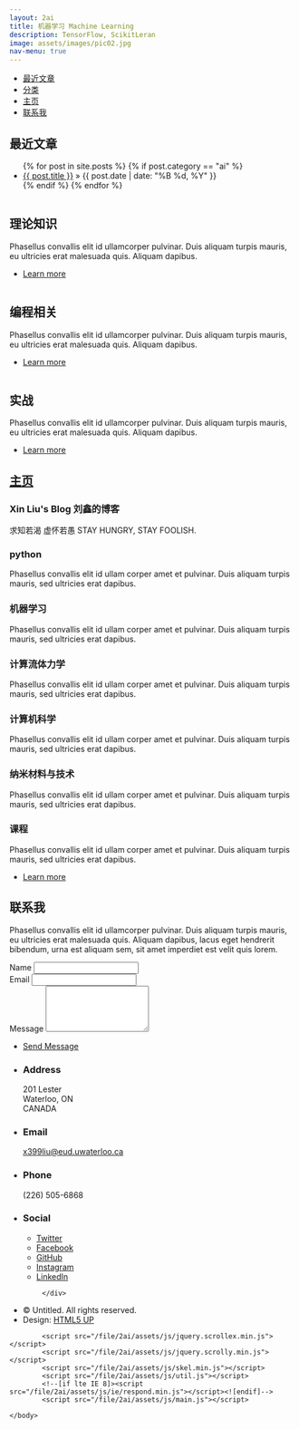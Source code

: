```yaml
---
layout: 2ai
title: 机器学习 Machine Learning
description: TensorFlow, ScikitLeran
image: assets/images/pic02.jpg
nav-menu: true
---
```


<html>
	<head>
		<title>ai</title>
		<meta charset="utf-8" />
		<meta name="viewport" content="width=device-width, initial-scale=1" />
		<!--[if lte IE 8]><script src="assets/js/ie/html5shiv.js"></script><![endif]-->
		<link rel="stylesheet" href="file/2ai/assets/css/main.css" />
		<!--[if lte IE 9]><link rel="stylesheet" href="assets/css/ie9.css" /><![endif]-->
		<!--[if lte IE 8]><link rel="stylesheet" href="assets/css/ie8.css" /><![endif]-->
	</head>
	<body>

<!-- Sidebar -->
<section id="sidebar">
				<div class="inner">
					<nav>
						<ul>
							<li><a href="#intro">最近文章</a></li>
							<li><a href="#one">分类</a></li>
							<li><a href="#two">主页</a></li>
							<li><a href="#three">联系我</a></li>
						</ul>
					</nav>
				</div>
			</section>

<!-- Wrapper -->
<div id="wrapper">

<!-- Intro -->
<section id="intro" class="wrapper style1 fullscreen fade-up">
						<div class="inner">
							<h1>最近文章</h1>
							<ul class="posts">
	{% for post in site.posts %}
		{% if post.category == "ai" %}
		<li>
			<a href="{{ post.url }}">{{ post.title }}</a>
			<span> &raquo; {{ post.date | date: "%B %d, %Y" }}</span>
		</li>
		{% endif %}
	{% endfor %}
</ul>
						</div>
					</section>

<!-- One -->
<section id="one" class="wrapper style2 spotlights">
						<section>
							<a href="#" class="image"><img src="file/2ai/images/pic01.jpg" alt="" data-position="center center" /></a>
							<div class="content">
								<div class="inner">
									<h2>理论知识</h2>
									<p>Phasellus convallis elit id ullamcorper pulvinar. Duis aliquam turpis mauris, eu ultricies erat malesuada quis. Aliquam dapibus.</p>
									<ul class="actions">
										<li><a href="#" class="button">Learn more</a></li>
									</ul>
								</div>
							</div>
						</section>
						<section>
							<a href="#" class="image"><img src="file/2ai/images/pic02.jpg" alt="" data-position="top center" /></a>
							<div class="content">
								<div class="inner">
									<h2>编程相关</h2>
									<p>Phasellus convallis elit id ullamcorper pulvinar. Duis aliquam turpis mauris, eu ultricies erat malesuada quis. Aliquam dapibus.</p>
									<ul class="actions">
										<li><a href="#" class="button">Learn more</a></li>
									</ul>
								</div>
							</div>
						</section>
						<section>
							<a href="#" class="image"><img src="file/2ai/images/pic03.jpg" alt="" data-position="25% 25%" /></a>
							<div class="content">
								<div class="inner">
									<h2>实战</h2>
									<p>Phasellus convallis elit id ullamcorper pulvinar. Duis aliquam turpis mauris, eu ultricies erat malesuada quis. Aliquam dapibus.</p>
									<ul class="actions">
										<li><a href="#" class="button">Learn more</a></li>
									</ul>
								</div>
							</div>
						</section>
					</section>

<!-- Two -->
<section id="two" class="wrapper style3 fade-up">
						<div class="inner">
							<h2><a href="/index.html">主页</a></h2>
							<h3>Xin Liu's Blog 刘鑫的博客</h3>
							<p>求知若渴 虚怀若愚  STAY HUNGRY, STAY FOOLISH.</p>
							<div class="features">
								<section>
									<span class="icon major fa-code"></span>
									<h3>python</h3>
									<p>Phasellus convallis elit id ullam corper amet et pulvinar. Duis aliquam turpis mauris, sed ultricies erat dapibus.</p>
								</section>
								<section>
									<span class="icon major fa-chain"></span>
									<h3>机器学习</h3>
									<p>Phasellus convallis elit id ullam corper amet et pulvinar. Duis aliquam turpis mauris, sed ultricies erat dapibus.</p>
								</section>
								<section>
									<span class="icon major fa-cog"></span>
									<h3>计算流体力学</h3>
									<p>Phasellus convallis elit id ullam corper amet et pulvinar. Duis aliquam turpis mauris, sed ultricies erat dapibus.</p>
								</section>
								<section>
									<span class="icon major fa-desktop"></span>
									<h3>计算机科学</h3>
									<p>Phasellus convallis elit id ullam corper amet et pulvinar. Duis aliquam turpis mauris, sed ultricies erat dapibus.</p>
								</section>
								<section>
									<span class="icon major fa-chain"></span>
									<h3>纳米材料与技术</h3>
									<p>Phasellus convallis elit id ullam corper amet et pulvinar. Duis aliquam turpis mauris, sed ultricies erat dapibus.</p>
								</section>
								<section>
									<span class="icon major fa-diamond"></span>
									<h3>课程</h3>
									<p>Phasellus convallis elit id ullam corper amet et pulvinar. Duis aliquam turpis mauris, sed ultricies erat dapibus.</p>
								</section>
							</div>
							<ul class="actions">
								<li><a href="#" class="button">Learn more</a></li>
							</ul>
						</div>
					</section>

<!-- Three -->
<section id="three" class="wrapper style1 fade-up">
						<div class="inner">
							<h2>联系我</h2>
							<p>Phasellus convallis elit id ullamcorper pulvinar. Duis aliquam turpis mauris, eu ultricies erat malesuada quis. Aliquam dapibus, lacus eget hendrerit bibendum, urna est aliquam sem, sit amet imperdiet est velit quis lorem.</p>
							<div class="split style1">
								<section>
									<form method="post" action="#">
										<div class="field half first">
											<label for="name">Name</label>
											<input type="text" name="name" id="name" />
										</div>
										<div class="field half">
											<label for="email">Email</label>
											<input type="text" name="email" id="email" />
										</div>
										<div class="field">
											<label for="message">Message</label>
											<textarea name="message" id="message" rows="5"></textarea>
										</div>
										<ul class="actions">
											<li><a href="" class="button submit">Send Message</a></li>
										</ul>
									</form>
								</section>
								<section>
									<ul class="contact">
										<li>
											<h3>Address</h3>
											<span>201 Lester<br />
											Waterloo, ON<br />
											CANADA</span>
										</li>
										<li>
											<h3>Email</h3>
											<a href="#">x399liu@eud.uwaterloo.ca</a>
										</li>
										<li>
											<h3>Phone</h3>
											<span>(226) 505-6868</span>
										</li>
										<li>
											<h3>Social</h3>
											<ul class="icons">
												<li><a href="#" class="fa-twitter"><span class="label">Twitter</span></a></li>
												<li><a href="#" class="fa-facebook"><span class="label">Facebook</span></a></li>
												<li><a href="#" class="fa-github"><span class="label">GitHub</span></a></li>
												<li><a href="#" class="fa-instagram"><span class="label">Instagram</span></a></li>
												<li><a href="#" class="fa-linkedin"><span class="label">LinkedIn</span></a></li>
											</ul>
										</li>
									</ul>
								</section>
							</div>
						</div>
					</section>

			</div>

<!-- Footer -->
<footer id="footer" class="wrapper style1-alt">
				<div class="inner">
					<ul class="menu">
						<li>&copy; Untitled. All rights reserved.</li><li>Design: <a href="http://html5up.net">HTML5 UP</a></li>
					</ul>
				</div>
			</footer>

<!-- Scripts -->
<script src="/file/2ai/assets/js/jquery.min.js"></script>
			<script src="/file/2ai/assets/js/jquery.scrollex.min.js"></script>
			<script src="/file/2ai/assets/js/jquery.scrolly.min.js"></script>
			<script src="/file/2ai/assets/js/skel.min.js"></script>
			<script src="/file/2ai/assets/js/util.js"></script>
			<!--[if lte IE 8]><script src="/file/2ai/assets/js/ie/respond.min.js"></script><![endif]-->
			<script src="/file/2ai/assets/js/main.js"></script>

	</body>
</html>